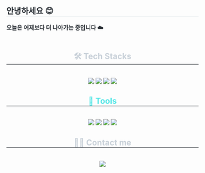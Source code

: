 <div align= "center">
<!-- 갑자기 생각나서 꾸미는 중이얌 -->
    <div style="text-align: left;"> 
    <h2 style="border-bottom: 1px solid #d8dee4; color: #282d33;"> 안녕하세요 😊 <br></h2>  
    <div style="font-weight: 700; font-size: 15px; text-align: left; color: #282d33;"> 오늘은 어제보다 더 나아가는 중입니다  ☁️</div><br>
    </div>
    <div style="text-align: left;">
    </div>
    <div align= "center">
    <h2 style="border-bottom: 1px solid #21262d; color: #c9d1d9;"> 🛠️ Tech Stacks </h2> <br> 
    <div style="margin: 0 auto; text-align: center;" align= "center"> <img src="https://img.shields.io/badge/Python-3776AB?style=for-the-badge&logo=Python&logoColor=white">
          <img src="https://img.shields.io/badge/Javascript-F7DF1E?style=for-the-badge&logo=Javascript&logoColor=white">
          <img src="https://img.shields.io/badge/C-A8B9CC?style=for-the-badge&logo=C&logoColor=white">
          <img src="https://img.shields.io/badge/Github-181717?style=for-the-badge&logo=Github&logoColor=white">
          </div>
    </div> 
    <h2 style="border-bottom: 1px solid #21262d; color: #4ce5e5;"> 🔧 Tools </h2> <br> 
    <div style="margin: 0 auto; text-align: center;" align= "center"> 
          <img src="https://img.shields.io/badge/visual%20studio%20code-%23007ACC.svg?&style=for-the-badge&logo=visual%20studio%20code&logoColor=white" />
          <img src="https://img.shields.io/badge/visual%20studio-%235C2D91.svg?&style=for-the-badge&logo=visual%20studio&logoColor=white" />
          <img src="https://img.shields.io/badge/heroku-%23430098.svg?&style=for-the-badge&logo=heroku&logoColor=white" />
          <img src="https://img.shields.io/badge/github-%23181717.svg?&style=for-the-badge&logo=github&logoColor=white" />
          </div>
    </div>
    <div align= "center">
    <h2 style="border-bottom: 1px solid #21262d; color: #c9d1d9;"> 🧑‍💻 Contact me </h2> <br> 
    <div align= "center"> <a href=https://www.instagram.com/nn1nhyx_k/> <img src="https://img.shields.io/badge/Instagram-E4405F?style=for-the-badge&logo=Instagram&logoColor=white&link=https://www.instagram.com/nn1nhyx_k/"> </a>
          </div>  <br> 
    <div align= "center">  </div> 
    </div>



    
    
